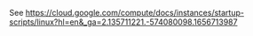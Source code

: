 See <https://cloud.google.com/compute/docs/instances/startup-scripts/linux?hl=en&_ga=2.135711221.-574080098.1656713987>